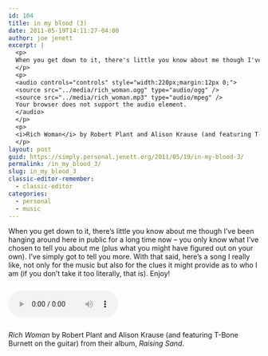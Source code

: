 ```yaml
---
id: 104
title: in my blood (3)
date: 2011-05-19T14:11:27-04:00
author: joe jenett
excerpt: |
  <p>
  When you get down to it, there's little you know about me though I've been hanging around here in public for a long time now &ndash; you only know what I've chosen to tell you about me (plus what you might have figured out on your own). I've simply got to tell you more. With that said, here's a song I really like, not only for the music but also for the clues it might provide as to who I am (if you don't take it too literally, that is). Enjoy!
  </p>
  <p>
  <audio controls="controls" style="width:220px;margin:12px 0;">
  <source src="../media/rich_woman.ogg" type="audio/ogg" />
  <source src="../media/rich_woman.mp3" type="audio/mpeg" />
  Your browser does not support the audio element.
  </audio>
  </p>
  <p>
  <i>Rich Woman</i> by Robert Plant and Alison Krause (and featuring T-Bone Burnett on the guitar) from their album, <a title="page no longer available"><i>Raising Sand</i></a>.
  </p>
layout: post
guid: https://simply.personal.jenett.org/2011/05/19/in-my-blood-3/
permalink: /in_my_blood_3/
slug: in_my_blood_3
classic-editor-remember:
  - classic-editor
categories:
  - personal
  - music
---
```

When you get down to it, there’s little you know about me though I’ve been hanging around here in public for a long time now &ndash; you only know what I’ve chosen to tell you about me (plus what you might have figured out on your own). I’ve simply got to tell you more. With that said, here’s a song I really like, not only for the music but also for the clues it might provide as to who I am (if you don’t take it too literally, that is). Enjoy! 

<audio controls="controls" style="width:220px;margin:12px 0;"><source src="../media/rich_woman.ogg" type="audio/ogg" /><source src="../media/rich_woman.mp3" type="audio/mpeg" />Your browser does not support the audio element.</audio> 

_Rich Woman_ by Robert Plant and Alison Krause (and featuring T-Bone Burnett on the guitar) from their album, <a title="page no longer available">_Raising Sand_</a>.